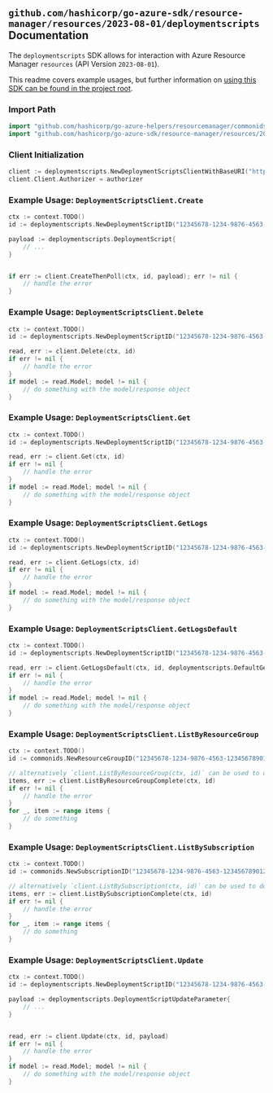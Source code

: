 
## `github.com/hashicorp/go-azure-sdk/resource-manager/resources/2023-08-01/deploymentscripts` Documentation

The `deploymentscripts` SDK allows for interaction with Azure Resource Manager `resources` (API Version `2023-08-01`).

This readme covers example usages, but further information on [using this SDK can be found in the project root](https://github.com/hashicorp/go-azure-sdk/tree/main/docs).

### Import Path

```go
import "github.com/hashicorp/go-azure-helpers/resourcemanager/commonids"
import "github.com/hashicorp/go-azure-sdk/resource-manager/resources/2023-08-01/deploymentscripts"
```


### Client Initialization

```go
client := deploymentscripts.NewDeploymentScriptsClientWithBaseURI("https://management.azure.com")
client.Client.Authorizer = authorizer
```


### Example Usage: `DeploymentScriptsClient.Create`

```go
ctx := context.TODO()
id := deploymentscripts.NewDeploymentScriptID("12345678-1234-9876-4563-123456789012", "example-resource-group", "deploymentScriptValue")

payload := deploymentscripts.DeploymentScript{
	// ...
}


if err := client.CreateThenPoll(ctx, id, payload); err != nil {
	// handle the error
}
```


### Example Usage: `DeploymentScriptsClient.Delete`

```go
ctx := context.TODO()
id := deploymentscripts.NewDeploymentScriptID("12345678-1234-9876-4563-123456789012", "example-resource-group", "deploymentScriptValue")

read, err := client.Delete(ctx, id)
if err != nil {
	// handle the error
}
if model := read.Model; model != nil {
	// do something with the model/response object
}
```


### Example Usage: `DeploymentScriptsClient.Get`

```go
ctx := context.TODO()
id := deploymentscripts.NewDeploymentScriptID("12345678-1234-9876-4563-123456789012", "example-resource-group", "deploymentScriptValue")

read, err := client.Get(ctx, id)
if err != nil {
	// handle the error
}
if model := read.Model; model != nil {
	// do something with the model/response object
}
```


### Example Usage: `DeploymentScriptsClient.GetLogs`

```go
ctx := context.TODO()
id := deploymentscripts.NewDeploymentScriptID("12345678-1234-9876-4563-123456789012", "example-resource-group", "deploymentScriptValue")

read, err := client.GetLogs(ctx, id)
if err != nil {
	// handle the error
}
if model := read.Model; model != nil {
	// do something with the model/response object
}
```


### Example Usage: `DeploymentScriptsClient.GetLogsDefault`

```go
ctx := context.TODO()
id := deploymentscripts.NewDeploymentScriptID("12345678-1234-9876-4563-123456789012", "example-resource-group", "deploymentScriptValue")

read, err := client.GetLogsDefault(ctx, id, deploymentscripts.DefaultGetLogsDefaultOperationOptions())
if err != nil {
	// handle the error
}
if model := read.Model; model != nil {
	// do something with the model/response object
}
```


### Example Usage: `DeploymentScriptsClient.ListByResourceGroup`

```go
ctx := context.TODO()
id := commonids.NewResourceGroupID("12345678-1234-9876-4563-123456789012", "example-resource-group")

// alternatively `client.ListByResourceGroup(ctx, id)` can be used to do batched pagination
items, err := client.ListByResourceGroupComplete(ctx, id)
if err != nil {
	// handle the error
}
for _, item := range items {
	// do something
}
```


### Example Usage: `DeploymentScriptsClient.ListBySubscription`

```go
ctx := context.TODO()
id := commonids.NewSubscriptionID("12345678-1234-9876-4563-123456789012")

// alternatively `client.ListBySubscription(ctx, id)` can be used to do batched pagination
items, err := client.ListBySubscriptionComplete(ctx, id)
if err != nil {
	// handle the error
}
for _, item := range items {
	// do something
}
```


### Example Usage: `DeploymentScriptsClient.Update`

```go
ctx := context.TODO()
id := deploymentscripts.NewDeploymentScriptID("12345678-1234-9876-4563-123456789012", "example-resource-group", "deploymentScriptValue")

payload := deploymentscripts.DeploymentScriptUpdateParameter{
	// ...
}


read, err := client.Update(ctx, id, payload)
if err != nil {
	// handle the error
}
if model := read.Model; model != nil {
	// do something with the model/response object
}
```
